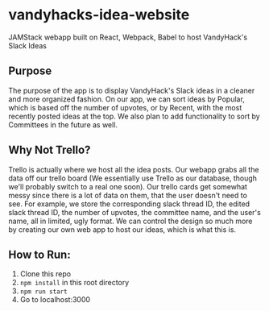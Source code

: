 # vandyhacks-idea-website
JAMStack webapp built on React, Webpack, Babel to host VandyHack's Slack Ideas

## Purpose
The purpose of the app is to display VandyHack's Slack ideas in a cleaner and more organized fashion. On our app, we can sort ideas by Popular, which is based off the number of upvotes, or by Recent, with the most recently posted ideas at the top. We also plan to add functionality to sort by Committees in the future as well.

## Why Not Trello?
Trello is actually where we host all the idea posts. Our webapp grabs all the data off our trello board (We essentially use Trello as our database, though we'll probably switch to a real one soon). Our trello cards get somewhat messy since there is a lot of data on them, that the user doesn't need to see. For example, we store the corresponding slack thread ID, the edited slack thread ID, the number of upvotes, the committee name, and the user's name, all in limited, ugly format. We can control the design so much more by creating our own web app to host our ideas, which is what this is.

## How to Run:

1. Clone this repo
2. ```npm install``` in this root directory
3. ```npm run start```
4. Go to localhost:3000

